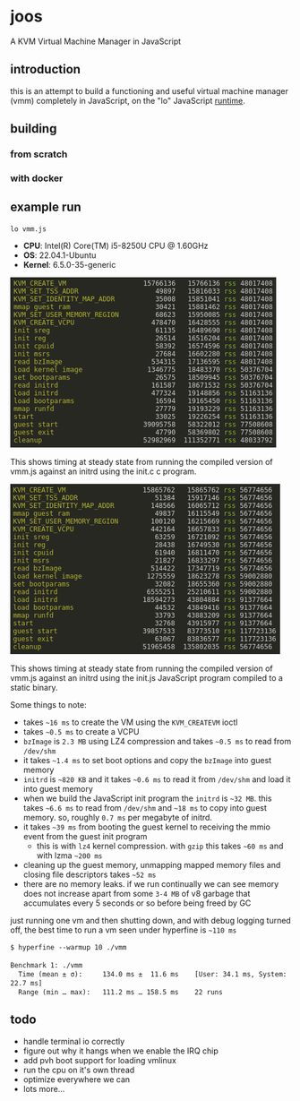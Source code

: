 # joos

A KVM Virtual Machine Manager in JavaScript

## introduction

this is an attempt to build a functioning and useful virtual machine manager (vmm)
completely in JavaScript, on the "lo" JavaScript [runtime](https://github.com/just-js/lo).

## building

### from scratch


### with docker



## example run

```shell
lo vmm.js
```

- **CPU**: Intel(R) Core(TM) i5-8250U CPU @ 1.60GHz
- **OS**: 22.04.1-Ubuntu
- **Kernel**: 6.5.0-35-generic

![](docs/cap.png)

This shows timing at steady state from running the compiled version of vmm.js against an initrd using the init.c c program.

![](docs/cap2.png)

This shows timing at steady state from running the compiled version of vmm.js against an initrd using the init.js JavaScript program compiled to a static binary.

Some things to note:

- takes ```~16 ms``` to create the VM using the ```KVM_CREATEVM``` ioctl
- takes ```~0.5 ms``` to create a VCPU
- ```bzImage``` is ```2.3 MB``` using LZ4 compression and takes ```~0.5 ms``` to read from ```/dev/shm```
- it takes ```~1.4 ms``` to set boot options and copy the ```bzImage``` into guest memory
- ```initrd``` is ```~820 KB``` and it takes ```~0.6 ms``` to read it from ```/dev/shm``` and load it into guest memory
- when we build the JavaScript init program the ```initrd``` is ```~32 MB```. this takes ```~6.6 ms``` to read from ```/dev/shm``` and ```~18 ms``` to copy into guest memory. so, roughly ```0.7 ms``` per megabyte of initrd.
- it takes ```~39 ms``` from booting the guest kernel to receiving the mmio event from the guest init program
  - this is with ```lz4``` kernel compression. with ```gzip``` this takes ```~60 ms``` and with lzma ```~200 ms```
- cleaning up the guest memory, unmapping mapped memory files and closing file descriptors takes ```~52 ms```
- there are no memory leaks. if we run continually we can see memory does not increase apart from some ```3-4 MB``` of v8 garbage that accumulates every 5 seconds or so before being freed by GC

just running one vm and then shutting down, and with debug logging turned off, the best time to run a vm seen under hyperfine is ```~110 ms```

```shell
$ hyperfine --warmup 10 ./vmm

Benchmark 1: ./vmm
  Time (mean ± σ):     134.0 ms ±  11.6 ms    [User: 34.1 ms, System: 22.7 ms]
  Range (min … max):   111.2 ms … 158.5 ms    22 runs
```

## todo

- handle terminal io correctly
- figure out why it hangs when we enable the IRQ chip
- add pvh boot support for loading vmlinux 
- run the cpu on it's own thread
- optimize everywhere we can
- lots more...
